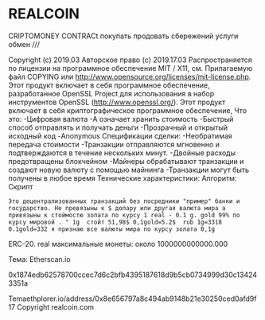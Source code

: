 # REALCOIN
CRIPTOMONEY
CONTRACt
покупать
продовать
сбережений
услуги
обмен
///




Copyright (c) 2019.03
Авторское право (c) 2019.17.03
Распространяется по лицензии на программное обеспечение MIT / X11, см. Прилагаемую
файл COPYING или http://www.opensource.org/licenses/mit-license.php.
Этот продукт включает в себя программное обеспечение, разработанное OpenSSL Project для использования в
набор инструментов OpenSSL (http://www.openssl.org/). Этот продукт включает в себя
криптографическое программное обеспечение, 
Что это:
-Цифровая валюта
-А означает хранить стоимость
-Быстрый способ отправлять и получать деньги
-Прозрачный и открытый исходный код
-Anonymous
Спецификации сделки:
-Необратимая передача стоимости
-Транзакции отправляются мгновенно и подтверждаются в течение нескольких минут.
-Двойные расходы предотвращены блокчейном
-Майнеры обрабатывают транзакции и создают новую валюту с помощью майнинга
-Транзакции могут быть получены в любое время
Технические характеристики:
    Алгоритм: Скрипт
	
    Это децентрализованных транзакций без посредники "пример" банки и государство. Не превязыны к $ долару или другая валюта мира а привязыны к стоймостю золата по курсу 1 real - 0.1 g. gold 99% по курсу мировой . " 1g  стойт 51,98$ 0,1gold=5.2$  rub 1g=3318 0.1gold=332 я признаю все валюты мира по курсу золата 0,1g

   ERC-20. real
 максимальные монеты: около 1000000000000.000


Тема: Etherscan.io

0x1874edb62578700ccec7d6c2bfb4395187618d9b5cb0734999d30c134243351a

Temaethplorer.io/address/0x8e656797a8c494ab9148b21e30250ced0afd9f17
Copyright realcoin.com
